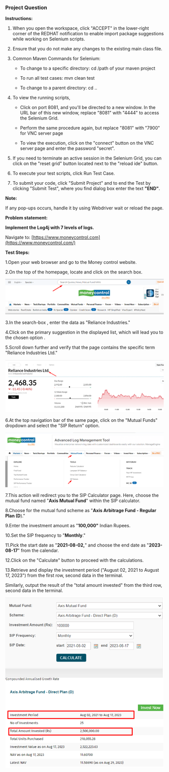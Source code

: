 ### Project Question

**Instructions:**

1. When you open the workspace, click "ACCEPT" in the lower-right corner of the REDHAT notification to enable import package suggestions while working on Selenium scripts.

2. Ensure that you do not make any changes to the existing main class file.

3. Common Maven Commands for Selenium:

   - To change to a specific directory: cd /path of your maven project

   - To run all test cases: mvn clean test

   - To change to a parent directory: cd ..

4. To view the running scripts,

   - Click on port 8081, and you'll be directed to a new window. In the URL bar of this new window, replace "8081" with "4444" to access the Selenium Grid.

   - Perform the same procedure again, but replace "8081" with "7900" for VNC server page

   - To view the execution, click on the "connect" button on the VNC server page and enter the password "secret".

5. If you need to terminate an active session in the Selenium Grid, you can click on the "reset grid" button located next to the "reload ide" button.

6. To execute your test scripts, click Run Test Case.

7. To submit your code, click "Submit Project" and to end the Test by clicking "Submit Test", where you find dialog box enter the text **"END"**.

**Note:**

If any pop-ups occurs, handle it by using Webdriver wait or reload the page.

**Problem statement:**

**Implement the Log4j with 7 levels of logs.**

Navigate to: [https://www.moneycontrol.com](https://www.moneycontrol.com/)

**Test Steps:**

1.Open your web browser and go to the Money control website.

2.On the top of the homepage, locate and click on the search box.

![alt text](./img/image.png)

3.In the search-box , enter the data as "Reliance Industries."

4.Click on the primary suggestion in the displayed list, which will lead you to the chosen option .

5.Scroll down further and verify that the page contains the specific term "Reliance Industries Ltd."

![alt text](./img/image-1.png)

6.At the top navigation bar of the same page, click on the "Mutual Funds" dropdown and select the "SIP Return" option.

![alt text](./img/image-2.png)

7.This action will redirect you to the SIP Calculator page. Here, choose the mutual fund named "**Axis Mutual Fund**" within the SIP calculator.

8.Choose for the mutual fund scheme as "**Axis Arbitrage Fund - Regular Plan (D**)."

9.Enter the investment amount as "**100,000"** Indian Rupees.

10.Set the SIP frequency to "**Monthly**."

11.Pick the start date as "**2021-08-02,**" and choose the end date as "**2023-08-17**" from the calendar.

12.Click on the "Calculate" button to proceed with the calculations.

13.Retrieve and display the investment period ("August 02, 2021 to August 17, 2023") from the first row, second data in the terminal.

Similarly, output the result of the "total amount invested" from the third row, second data in the terminal.

![alt text](./img/image-3.png)
